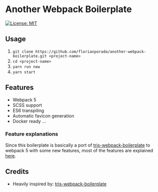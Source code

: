 # Another Webpack Boilerplate

[![License: MIT](https://img.shields.io/badge/License-MIT-yellow.svg)](https://opensource.org/licenses/MIT)

## Usage

1. `git clone https://github.com/florianporada/another-webpack-boilerplate.git <project-name>`
2. `cd <project-name>`
3. `yarn run new`
4. `yarn start`

## Features

- Webpack 5
- SCSS support
- ES6 transpiling
- Automatic favicon generation
- Docker ready
  ...

### Feature explanations

Since this boilerplate is basically a port of [tris-webpack-boilerplate](https://github.com/tr1s/tris-webpack-boilerplate) to webpack 5 with some new features, most of the features are explained [here](https://github.com/tr1s/tris-webpack-boilerplate#features-explained).

## Credits

- Heavily inspired by: [tris-webpack-boilerplate](https://github.com/tr1s/tris-webpack-boilerplate)
